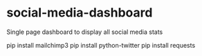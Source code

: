 # social-media-dashboard
Single page dashboard to display all social media stats




pip install mailchimp3
pip install python-twitter
pip install requests
